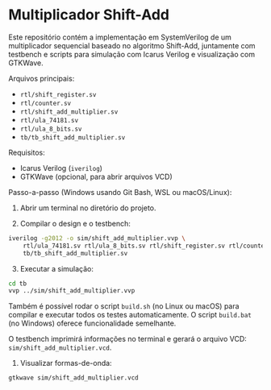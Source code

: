 # Multiplicador Shift-Add

Este repositório contém a implementação em SystemVerilog de um multiplicador sequencial baseado no algoritmo Shift-Add, juntamente com testbench e scripts para simulação com Icarus Verilog e visualização com GTKWave.

Arquivos principais:
- `rtl/shift_register.sv`
- `rtl/counter.sv`
- `rtl/shift_add_multiplier.sv`
- `rtl/ula_74181.sv`
- `rtl/ula_8_bits.sv`
- `tb/tb_shift_add_multiplier.sv`

Requisitos:
- Icarus Verilog (`iverilog`)
- GTKWave (opcional, para abrir arquivos VCD)

Passo-a-passo (Windows usando Git Bash, WSL ou macOS/Linux):

1) Abrir um terminal no diretório do projeto.

2) Compilar o design e o testbench:

```bash
iverilog -g2012 -o sim/shift_add_multiplier.vvp \
	rtl/ula_74181.sv rtl/ula_8_bits.sv rtl/shift_register.sv rtl/counter.sv rtl/shift_add_multiplier.sv \
	tb/tb_shift_add_multiplier.sv
```

3) Executar a simulação:

```bash
cd tb
vvp ../sim/shift_add_multiplier.vvp
```

Também é possível rodar o script `build.sh` (no Linux ou macOS) para compilar e executar todos os testes automaticamente. O script `build.bat` (no Windows) oferece funcionalidade semelhante.

O testbench imprimirá informações no terminal e gerará o arquivo VCD: `sim/shift_add_multiplier.vcd`.

1) Visualizar formas-de-onda:

```bash
gtkwave sim/shift_add_multiplier.vcd
```

